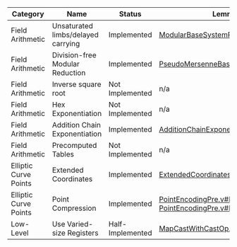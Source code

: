 | Category              |  Name                               |  Status           |  Lemma(s)                                                                                                                                                                            |                  | 
|-----------------------|-------------------------------------|-------------------|--------------------------------------------------------------------------------------------------------------------------------------------------------------------------------------|------------------| 
| Field Arithmetic      |  Unsaturated limbs/delayed carrying |  Implemented      |  [ModularBaseSystemProofs.v#L347](https://github.com/mit-plv/fiat-crypto/blob/master/src/ModularArithmetic/ModularBaseSystemProofs.v#L347)                                                                             |                  | 
| Field Arithmetic      |  Division-free Modular Reduction    |  Implemented      |  [PseudoMersenneBaseParamProofs.v#L41](https://github.com/mit-plv/fiat-crypto/blob/master/src/ModularArithmetic/PseudoMersenneBaseParamProofs.v#L41)                                                                        |                  | 
| Field Arithmetic      |  Inverse square root                |  Not Implemented  |  n/a                                                                                                                                                                                 |                  | 
| Field Arithmetic      |  Hex Exponentiation                 |  Not Implemented  |  n/a                                                                                                                                                                                 |                  | 
| Field Arithmetic      |  Addition Chain Exponentiation      |  Implemented      |  [AdditionChainExponentiation.v#L53](https://github.com/mit-plv/fiat-crypto/blob/master/src/Util/AdditionChainExponentiation.v#L53)                                                                                       |                  | 
| Field Arithmetic      |  Precomputed Tables                 |  Not Implemented  |  n/a                                                                                                                                                                                 |                  | 
| Elliptic Curve Points |  Extended Coordinates               |  Implemented      |  [ExtendedCoordinates.v#L258](https://github.com/mit-plv/fiat-crypto/blob/master/src/CompleteEdwardsCurve/ExtendedCoordinates.v#L258)                                                                              |                  | 
| Elliptic Curve Points |  Point Compression                  |  Implemented      |  [PointEncodingPre.v#L412](https://github.com/mit-plv/fiat-crypto/blob/master/src/Encoding/PointEncodingPre.v#L313) and [PointEncodingPre.v#L412](https://github.com/mit-plv/fiat-crypto/blob/master/src/Encoding/PointEncodingPre.v#L412) |                  | 
| Low-Level             |  Use Varied-size Registers          |  Half-Implemented |  [MapCastWithCastOp.v#L116](https://github.com/mit-plv/fiat-crypto/blob/master/src/Reflection/MapCastWithCastOp.v#L116)                                                                                          |                  | 
